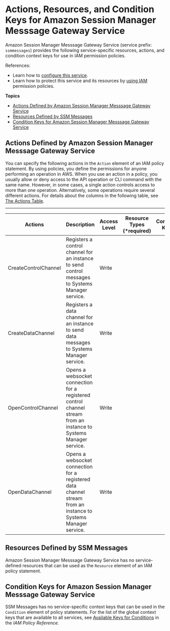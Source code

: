 # Actions, Resources, and Condition Keys for Amazon Session Manager Messsage Gateway Service<a name="list_amazonsessionmanagermesssagegatewayservice"></a>

Amazon Session Manager Messsage Gateway Service \(service prefix: `ssmmessages`\) provides the following service\-specific resources, actions, and condition context keys for use in IAM permission policies\.

References:
+ Learn how to [configure this service](http://docs.aws.amazon.com/systems-manager/latest/userguide/)\.
+ Learn how to protect this service and its resources by [using IAM](http://docs.aws.amazon.com/systems-manager/latest/userguide/sysman-configuring-access-iam-create.html) permission policies\.

**Topics**
+ [Actions Defined by Amazon Session Manager Messsage Gateway Service](#amazonsessionmanagermesssagegatewayservice-actions-as-permissions)
+ [Resources Defined by SSM Messages](#amazonsessionmanagermesssagegatewayservice-resources-for-iam-policies)
+ [Condition Keys for Amazon Session Manager Messsage Gateway Service](#amazonsessionmanagermesssagegatewayservice-policy-keys)

## Actions Defined by Amazon Session Manager Messsage Gateway Service<a name="amazonsessionmanagermesssagegatewayservice-actions-as-permissions"></a>

You can specify the following actions in the `Action` element of an IAM policy statement\. By using policies, you define the permissions for anyone performing an operation in AWS\. When you use an action in a policy, you usually allow or deny access to the API operation or CLI command with the same name\. However, in some cases, a single action controls access to more than one operation\. Alternatively, some operations require several different actions\. For details about the columns in the following table, see [The Actions Table](reference_policies_actions-resources-contextkeys.md#actions_table)\.


****  

| Actions | Description | Access Level | Resource Types \(\*required\) | Condition Keys | Dependent Actions | 
| --- | --- | --- | --- | --- | --- | 
|   CreateControlChannel  | Registers a control channel for an instance to send control messages to Systems Manager service\. | Write |  |  |  | 
|   CreateDataChannel  | Registers a data channel for an instance to send data messages to Systems Manager service\. | Write |  |  |  | 
|   OpenControlChannel  | Opens a websocket connection for a registered control channel stream from an instance to Systems Manager service\. | Write |  |  |  | 
|   OpenDataChannel  | Opens a websocket connection for a registered data channel stream from an instance to Systems Manager service\. | Write |  |  |  | 

## Resources Defined by SSM Messages<a name="amazonsessionmanagermesssagegatewayservice-resources-for-iam-policies"></a>

Amazon Session Manager Messsage Gateway Service has no service\-defined resources that can be used as the `Resource` element of an IAM policy statement\.

## Condition Keys for Amazon Session Manager Messsage Gateway Service<a name="amazonsessionmanagermesssagegatewayservice-policy-keys"></a>

SSM Messages has no service\-specific context keys that can be used in the `Condition` element of policy statements\. For the list of the global context keys that are available to all services, see [Available Keys for Conditions](reference_policies_condition-keys.html#AvailableKeys) in the *IAM Policy Reference*\.